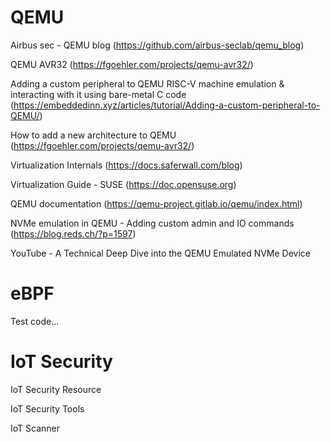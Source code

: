 # QEMU

Airbus sec - QEMU blog (https://github.com/airbus-seclab/qemu_blog)

QEMU AVR32 (https://fgoehler.com/projects/qemu-avr32/)

Adding a custom peripheral to QEMU RISC-V machine emulation & interacting with it using bare-metal C code 
(https://embeddedinn.xyz/articles/tutorial/Adding-a-custom-peripheral-to-QEMU/)

How to add a new architecture to QEMU (https://fgoehler.com/projects/qemu-avr32/)

Virtualization Internals (https://docs.saferwall.com/blog)

Virtualization Guide - SUSE (https://doc.opensuse.org)

QEMU documentation (https://qemu-project.gitlab.io/qemu/index.html)

NVMe emulation in QEMU - Adding custom admin and IO commands (https://blog.reds.ch/?p=1597)

YouTube - A Technical Deep Dive into the QEMU Emulated NVMe Device


# eBPF

Test code...

# IoT Security

IoT Security Resource

IoT Security Tools

IoT Scanner